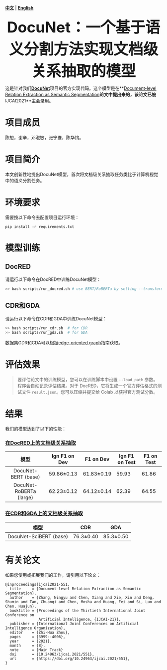 [**中文**](https://github.com/zjunlp/DocRE/blob/master/README_CN.md) | [**English**](https://github.com/zjunlp/DocRE/blob/master/README.md)

<p align="center">
  	<font size=7><strong>DocuNet：一个基于语义分割方法实现文档级关系抽取的模型</strong></font>
</p>

这是针对我们[**DocuNet**](https://github.com/zjunlp/DocuNet)项目的官方实现代码。这个模型是在**[Document-level Relation Extraction as Semantic Segmentation](https://www.ijcai.org/proceedings/2021/551)**论文中提出来的，该论文已被**IJCAI2021**主会录用。


# 项目成员
陈想，谢辛，邓淑敏，张宁豫，陈华钧。


# 项目简介
本文创新性地提出DocuNet模型，首次将文档级关系抽取任务类比于计算机视觉中的语义分割任务。


# 环境要求
需要按以下命令去配置项目运行环境：

```运行准备
pip install -r requirements.txt
```
# 模型训练

## DocRED


请运行以下命令在DocRED中训练DocuNet模型：

```bash
>> bash scripts/run_docred.sh # use BERT/RoBERTa by setting --transformer-type
```
## CDR和GDA

请运行以下命令在CDR和GDA中训练DocuNet模型：

```bash
>> bash scripts/run_cdr.sh  # for CDR
>> bash scripts/run_gda.sh  # for GDA
```

数据集GDR和CDA可以根据[edge-oriented graph](https://github.com/fenchri/edge-oriented-graph)指南获取。


# 评估效果
>要评估论文中的训练模型，您可以在训练脚本中设置 `--load_path` 参数。程序会自动记录评估结果。对于 DocRED，它将生成一个官方评估格式的测试文件 `result.json`。您可以压缩并提交给 Colab 以获得官方测试分数。


# 结果

我们的模型达到了以下的性能：

### [在DocRED上的文档级关系抽取](https://github.com/thunlp/DocRED)

| 模型     | Ign F1 on Dev | F1 on Dev | Ign F1 on Test | F1 on Test |
| :----------------: |:--------------: | :------------: | ------------------ | ------------------ |
| DocuNet-BERT (base) |  59.86±0.13 |   61.83±0.19 |     59.93    |      61.86  |
| DocuNet-RoBERTa (large) | 62.23±0.12 | 64.12±0.14 | 62.39 | 64.55 |


### [在CDR和GDA上的文档级关系抽取](https://github.com/fenchri/edge-oriented-graph)

| 模型  |    CDR    | GDA |
| :----------------: | :----------------: | :----------------: |
| DocuNet-SciBERT (base) | 76.3±0.40    | 85.3±0.50  |


# 有关论文
如果您使用或拓展我们的工作，请引用以下论文：

```
@inproceedings{ijcai2021-551,
  title     = {Document-level Relation Extraction as Semantic Segmentation},
  author    = {Zhang, Ningyu and Chen, Xiang and Xie, Xin and Deng, Shumin and Tan, Chuanqi and Chen, Mosha and Huang, Fei and Si, Luo and Chen, Huajun},
  booktitle = {Proceedings of the Thirtieth International Joint Conference on
               Artificial Intelligence, {IJCAI-21}},
  publisher = {International Joint Conferences on Artificial Intelligence Organization},
  editor    = {Zhi-Hua Zhou},
  pages     = {3999--4006},
  year      = {2021},
  month     = {8},
  note      = {Main Track}
  doi       = {10.24963/ijcai.2021/551},
  url       = {https://doi.org/10.24963/ijcai.2021/551},
}
```



